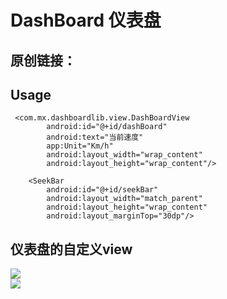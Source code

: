 #  DashBoard 仪表盘


##  原创链接：
[](https://github.com/xsfelvis/PanelView)


## Usage
```
 <com.mx.dashboardlib.view.DashBoardView
        android:id="@+id/dashBoard"
        android:text="当前速度"
        app:Unit="Km/h"
        android:layout_width="wrap_content"
        android:layout_height="wrap_content"/>
```        

```
    <SeekBar
        android:id="@+id/seekBar"
        android:layout_width="match_parent"
        android:layout_height="wrap_content"
        android:layout_marginTop="30dp"/>
```        
        
     
   

##  仪表盘的自定义view<br>
![](http://img.blog.csdn.net/20160124183250313?watermark/2/text/aHR0cDovL2Jsb2cuY3Nkbi5uZXQv/font/5a6L5L2T/fontsize/400/fill/I0JBQkFCMA==/dissolve/70/gravity/Center)  
![](http://img.blog.csdn.net/20160124183309204?watermark/2/text/aHR0cDovL2Jsb2cuY3Nkbi5uZXQv/font/5a6L5L2T/fontsize/400/fill/I0JBQkFCMA==/dissolve/70/gravity/Center)  






